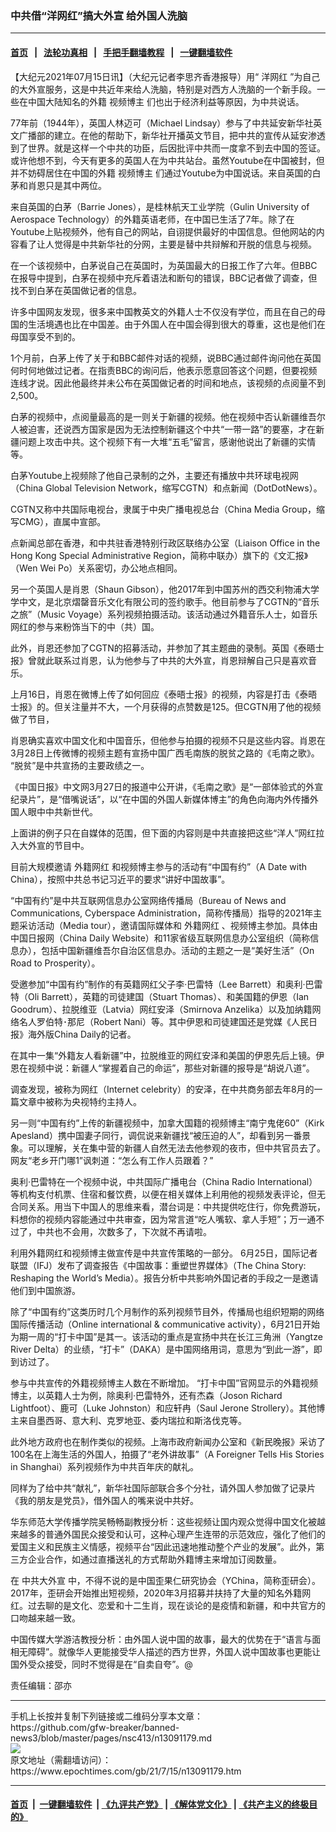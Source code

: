 ### 中共借“洋网红”搞大外宣 给外国人洗脑
------------------------

#### [首页](https://github.com/gfw-breaker/banned-news3/blob/master/README.md) &nbsp;&nbsp;|&nbsp;&nbsp; [法轮功真相](https://github.com/begood0513/basic/blob/master/README.md)  &nbsp;&nbsp;|&nbsp;&nbsp; [手把手翻墙教程](https://github.com/gfw-breaker/guides/wiki)  &nbsp;&nbsp;|&nbsp;&nbsp; [一键翻墙软件](https://github.com/gfw-breaker/nogfw/blob/master/README.md)  



<div><p>
 【大纪元2021年07月15日讯】（大纪元记者李思齐香港报导）用“
 <ok href="https://www.epochtimes.com/gb/tag/%E6%B4%8B%E7%BD%91%E7%BA%A2.html">
  洋网红
 </ok>
 ”为自己的大外宣服务，这是中共近年来给人洗脑，特别是对西方人洗脑的一个新手段。一些在中国大陆知名的外籍
 <ok href="https://www.epochtimes.com/gb/tag/%E8%A7%86%E9%A2%91%E5%8D%9A%E4%B8%BB.html">
  视频博主
 </ok>
 们也出于经济利益等原因，为中共说话。
</p>
<p>
 77年前（1944年），英国人林迈可（Michael Lindsay）参与了中共延安新华社英文广播部的建立。在他的帮助下，新华社开播英文节目，把中共的宣传从延安渗透到了世界。就是这样一个中共的功臣，后因批评中共而一度拿不到去中国的签证。或许他想不到，今天有更多的英国人在为中共站台。虽然Youtube在中国被封，但并不妨碍居住在中国的外籍
 <ok href="https://www.epochtimes.com/gb/tag/%E8%A7%86%E9%A2%91%E5%8D%9A%E4%B8%BB.html">
  视频博主
 </ok>
 们通过Youtube为中国说话。来自英国的白茅和肖恩只是其中两位。
</p>
<p>
 来自英国的白茅（Barrie Jones），是桂林航天工业学院（Gulin University of Aerospace Technology）的外籍英语老师，在中国已生活了7年。除了在Youtube上贴视频外，他有自己的网站，自诩提供最好的中国信息。但他网站的内容看了让人觉得是中共新华社的分网，主要是替中共辩解和开脱的信息与视频。
</p>
<p>
 在一个该视频中，白茅说自己在英国时，为英国最大的日报工作了六年。但BBC在报导中提到，白茅在视频中充斥着语法和断句的错误，BBC记者做了调查，但找不到白茅在英国做记者的信息。
</p>
<p>
 许多中国网友发现，很多来中国教英文的外籍人士不仅没有学位，而且在自己的母国的生活境遇也比在中国差。由于外国人在中国会得到很大的尊重，这也是他们在母国享受不到的。
</p>
<p>
 1个月前，白茅上传了关于和BBC邮件对话的视频，说BBC通过邮件询问他在英国何时何地做过记者。在指责BBC的询问后，他表示愿意回答这个问题，但要视频连线才说。因此他最终并未公布在英国做记者的时间和地点，该视频的点阅量不到2,500。
</p>
<p>
 白茅的视频中，点阅量最高的是一则关于新疆的视频。他在视频中否认新疆维吾尔人被迫害，还说西方国家是因为无法控制新疆这个中共“一带一路”的要塞，才在新疆问题上攻击中共。这个视频下有一大堆“五毛”留言，感谢他说出了新疆的实情等。
</p>
<p>
 白茅Youtube上视频除了他自己录制的之外，主要还有播放中共环球电视网（China Global Television Network，缩写CGTN）和点新闻（DotDotNews）。
</p>
<p>
 CGTN又称中共国际电视台，隶属于中央广播电视总台（China Media Group，缩写CMG），直属中宣部。
</p>
<p>
 点新闻总部在香港，和中共驻香港特别行政区联络办公室（Liaison Office in the Hong Kong Special Administrative Region，简称中联办）旗​​下的《文汇报》（Wen Wei Po）关系密切，办公地点相同。
</p>
<p>
 另一个英国人是肖恩（Shaun Gibson），他2017年到中国苏州的西交利物浦大学学中文，是北京熠罄音乐文化有限公司的签约歌手。他目前参与了CGTN的“音乐之旅”（Music Voyage）系列视频拍摄活动。该活动通过外籍音乐人士，如音乐网红的参与来粉饰当下的中（共）国。
</p>
<p>
 此外，肖恩还参加了CGTN的招募活动，并参加了其主题曲的录制。英国《泰晤士报》曾就此联系过肖恩，认为他参与了中共的大外宣，肖恩辩解自己只是喜欢音乐。
</p>
<p>
 上月16日，肖恩在微博上传了如何回应《泰晤士报》的视频，内容是打击《泰晤士报》的。但关注量并不大，一个月获得的点赞数是125。但CGTN用了他的视频做了节目，
</p>
<p>
 肖恩确实喜欢中国文化和中国音乐，但他参与拍摄的视频不只是这些内容。肖恩在3月28日上传微博的视频主题有宣扬中国广西毛南族的脱贫之路的《毛南之歌》。 “脱贫”是中共宣扬的主要政绩之一。
</p>
<p>
 《中国日报》中文网3月27日的报道中公开讲，《毛南之歌》是“一部体验式的外宣纪录片”，是“借嘴说话”，以“在中国的外国人新媒体博主”的角色向海内外传播外国人眼中中共新世代。
</p>
<p>
 上面讲的例子只在自媒体的范围，但下面的内容则是中共直接把这些“洋人”网红拉入大外宣的节目中。
</p>
<p>
 目前大规模邀请
 <ok href="https://www.epochtimes.com/gb/tag/%E5%A4%96%E7%B1%8D%E7%BD%91%E7%BA%A2.html">
  外籍网红
 </ok>
 和视频博主参与的活动有“中国有约”（A Date with China），按照中共总书记习近平的要求“讲好中国故事”。
</p>
<p>
 “中国有约”是中共互联网信息办公室网络传播局（Bureau of News and Communications, Cyber​​space Administration，简称传播局）指导的2021年主题采访活动（Media tour），邀请国际媒体和
 <ok href="https://www.epochtimes.com/gb/tag/%E5%A4%96%E7%B1%8D%E7%BD%91%E7%BA%A2.html">
  外籍网红
 </ok>
 、视频博主参加。具体由中国日报网（China Daily Website）和11家省级互联网信息办公室组织（简称信息办），包括中国新疆维吾尔自治区信息办。活动的主题之一是“美好生活”（On Road to Prosperity）。
</p>
<p>
 受邀参加“中国有约”制作的有英籍网红父子李‧巴雷特（Lee Barrett）和奥利‧巴雷特（Oli Barrett），英籍的司徒建国（Stuart Thomas）、和美国籍的伊恩（Ian Goodrum）、拉脱维亚（Latvia）网红安泽（Smirnova Anzelika）以及加纳籍网络名人罗伯特･那尼（Robert Nani）等。其中伊恩和司徒建国还是党媒《人民日报》海外版China Daily的记者。
</p>
<p>
 在其中一集“外籍友人看新疆”中，拉脱维亚的网红安泽和美国的伊恩先后上镜。伊恩在视频中说：新疆人“掌握着自己的命运”，那些对新疆的报导是“胡说八道”。
</p>
<p>
 调查发现，被称为网红（Internet celebrity）的安泽，在中共商务部去年8月的一篇文章中被称为央视特约主持人。
</p>
<p>
 另一则“中国有约”上传的新疆视频中，加拿大国籍的视频博主“南宁鬼佬60”（Kirk Apesland）携中国妻子同行，调侃说来新疆找“被压迫的人”，却看到另一番景象。可以理解，关在集中营的新疆人自然无法去他参观的夜市，但中共官员去了。网友“老乡开门哪1”讽刺道：“怎么有工作人员跟着？”
</p>
<p>
 奥利‧巴雷特在一个视频中说，中共国际广播电台（China Radio International）等机构支付机票、住宿和餐饮费，以便在相关媒体上利用他的视频发表评论，但无合同关系。用当下中国人的思维来看，潜台词是：中共提供吃住行，你免费游玩，料想你的视频内容能通过中共审查，因为常言道“吃人嘴软、拿人手短”；万一通不过了，中共也不会用，次数多了，下次就不再请啦。
</p>
<p>
 利用外籍网红和视频博主做宣传是中共宣传策略的一部分。 6月25日，国际记者联盟（IFJ）发布了调查报告《中国故事：重塑世界媒体》（The China Story: Reshaping the World’s Media）。报告分析中共影响外国记者的手段之一是邀请他们到中国旅游。
</p>
<p>
 除了“中国有约”这类历时几个月制作的系列视频节目外，传播局也组织短期的网络国际传播活动（Online international &amp; communicative activity），6月21日开始为期一周的“打卡中国”是其一。该活动的重点是宣扬中共在长江三角洲（Yangtze River Delta）的业绩，“打卡”（DAKA）是中国网络用词，意思为“到此一游”，即到访过了。
</p>
<p>
 参与中共宣传的外籍视频博主人数在不断增加。 “打卡中国”官网显示的外籍视频博主，以英籍人士为例，除奥利‧巴雷特外，还有杰森（Joson Richard Lightfoot）、鹿可（Luke Johnston）和应轩冉（Saul Jerone Strollery）。其他博主来自墨西哥、意大利、克罗地亚、委内瑞拉和斯洛伐克等。
</p>
<p>
 此外地方政府也在制作类似的视频。上海市政府新闻办公室和《新民晚报》采访了100名在上海生活的外国人，拍摄了“老外讲故事”（A Foreigner Tells His Stories in Shanghai）系列视频作为中共百年庆的献礼。
</p>
<p>
 同样为了给中共“献礼”，新华社国际部联合多个分社，请外国人参加做了记录片《我的朋友是党员》，借外国人的嘴来说中共好。
</p>
<p>
 华东师范大学传播学院吴畅畅副教授分析：这些视频让国内观众觉得中国文化被越来越多的普通外国民众接受和认可，这种心理产生连带的示范效应，强化了他们的爱国主义和民族主义情感，视频平台“因此迅速地推动整个产业的发展”。此外，第三方企业合作，如通过直播送礼的方式帮助外籍博主来增加订阅数量。
</p>
<p>
 在
 <ok href="https://www.epochtimes.com/gb/tag/%E4%B8%AD%E5%85%B1%E5%A4%A7%E5%A4%96%E5%AE%A3.html">
  中共大外宣
 </ok>
 中，不得不说的是中国歪果仁研究协会（YChina，简称歪研会）。 2017年，歪研会开始推出短视频，2020年3月招募并扶持了大量的知名外籍网红。过去聊的是文化、恋爱和十二生肖，现在谈论的是疫情和新疆，和中共官方的口吻越来越一致。
</p>
<p>
 中国传媒大学游洁教授分析：由外国人说中国的故事，最大的优势在于“语言与面相无障碍”。就像华人更能接受华人描述的西方世界，外国人说中国故事也更能让国外受众接受，同时不觉得是在“自卖自夸”。@
</p>
<p>
 责任编辑：邵亦
</p>
</div>
<hr/>
手机上长按并复制下列链接或二维码分享本文章：<br/>
https://github.com/gfw-breaker/banned-news3/blob/master/pages/nsc413/n13091179.md <br/>
<a href='https://github.com/gfw-breaker/banned-news3/blob/master/pages/nsc413/n13091179.md'><img src='https://github.com/gfw-breaker/banned-news3/blob/master/pages/nsc413/n13091179.md.png'/></a> <br/>
原文地址（需翻墙访问）：https://www.epochtimes.com/gb/21/7/15/n13091179.htm


------------------------
#### [首页](https://github.com/gfw-breaker/banned-news3/blob/master/README.md) &nbsp;|&nbsp; [一键翻墙软件](https://github.com/gfw-breaker/nogfw/blob/master/README.md) &nbsp;| [《九评共产党》](https://github.com/gfw-breaker/9ping.md/blob/master/README.md#九评之一评共产党是什么) | [《解体党文化》](https://github.com/gfw-breaker/jtdwh.md/blob/master/README.md) | [《共产主义的终极目的》](https://github.com/gfw-breaker/gczydzjmd.md/blob/master/README.md)


<img src='http://gfw-breaker.win/banned-news3/pages/nsc413/n13091179.md' width='0px' height='0px'/>